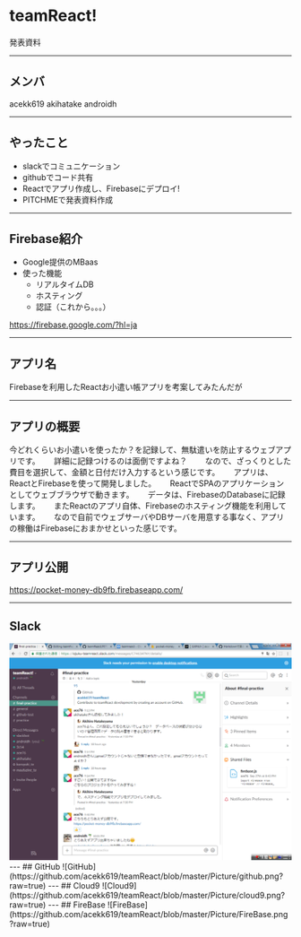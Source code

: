 # teamReact!　
発表資料

---
## メンバ
acekk619
akihatake
androidh

---
## やったこと
* slackでコミュニケーション
* githubでコード共有
* Reactでアプリ作成し、Firebaseにデプロイ!
* PITCHMEで発表資料作成

---

## Firebase紹介
* Google提供のMBaas
* 使った機能
   * リアルタイムDB
   * ホスティング
   * 認証（これから。。。）

https://firebase.google.com/?hl=ja


---

## アプリ名
Firebaseを利用したReactお小遣い帳アプリを考案してみたんだが

---

## アプリの概要

今どれくらいお小遣いを使ったか？を記録して、無駄遣いを防止するウェブアプリです。　　
詳細に記録つけるのは面倒ですよね？　　
なので、ざっくりとした費目を選択して、金額と日付だけ入力するという感じです。　　
アプリは、ReactとFirebaseを使って開発しました。　　
ReactでSPAのアプリケーションとしてウェブブラウザで動きます。　　
データは、FirebaseのDatabaseに記録します。　　
またReactのアプリ自体、Firebaseのホスティング機能を利用しています。　　
なので自前でウェブサーバやDBサーバを用意する事なく、アプリの稼働はFirebaseにおまかせといった感じです。

---

## アプリ公開
https://pocket-money-db9fb.firebaseapp.com/

---
## Slack
<img src="https://github.com/acekk619/teamReact/blob/master/Picture/slack.png?raw=true" width="800">
---
## GitHub
![GitHub](https://github.com/acekk619/teamReact/blob/master/Picture/github.png?raw=true)
---
## Cloud9
![Cloud9](https://github.com/acekk619/teamReact/blob/master/Picture/cloud9.png?raw=true)
---
## FireBase
![FireBase](https://github.com/acekk619/teamReact/blob/master/Picture/FireBase.png?raw=true)



